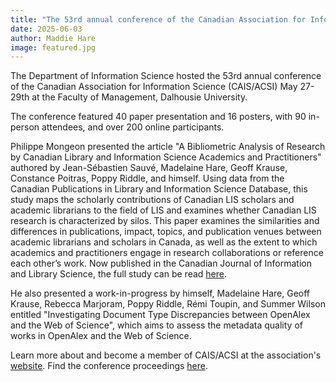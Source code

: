 ```yaml
---
title: "The 53rd annual conference of the Canadian Association for Information Science"
date: 2025-06-03
author: Maddie Hare
image: featured.jpg
---
```


The Department of Information Science hosted the 53rd annual conference of the Canadian Association for Information Science (CAIS/ACSI) May 27-29th at the Faculty of Management, Dalhousie University.

The conference featured 40 paper presentation and 16 posters, with 90 in-person attendees, and over 200 online participants.

Philippe Mongeon presented the article "A Bibliometric Analysis of Research by Canadian Library and Information Science Academics and Practitioners" authored by Jean-Sébastien Sauvé, Madelaine Hare, Geoff Krause, Constance Poitras, Poppy Riddle, and himself. Using data from the Canadian Publications in Library and Information Science Database, this study maps the scholarly contributions of Canadian LIS scholars and academic librarians to the field of LIS and examines whether Canadian LIS research is characterized by silos. This paper examines the similarities and differences in publications, impact, topics, and publication venues between academic librarians and scholars in Canada, as well as the extent to which academics and practitioners engage in research collaborations or reference each other’s work. Now published in the Canadian Journal of Information and Library Science, the full study can be read [here](https://doi.org/10.5206/cjils-rcsib.v48i1.22439).

He also presented a work-in-progress by himself, Madelaine Hare, Geoff Krause, Rebecca Marjoram, Poppy Riddle, Rémi Toupin, and Summer Wilson entitled "Investigating Document Type Discrepancies between OpenAlex and the Web of Science", which aims to assess the metadata quality of works in OpenAlex and the Web of Science.

Learn more about and become a member of CAIS/ACSI at the association's [website](https://cais-acsi.ca/). Find the conference proceedings [here](https://journals.library.ualberta.ca/ojs.cais-acsi.ca/index.php/cais-asci/index).
